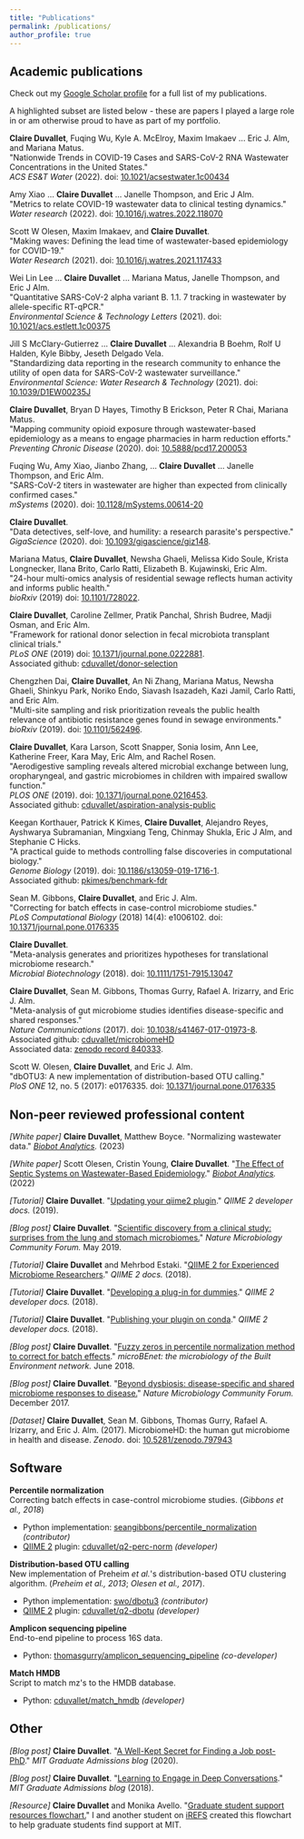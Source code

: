 ```yaml
---
title: "Publications"
permalink: /publications/
author_profile: true
---
```


## Academic publications

Check out my [Google Scholar profile](https://scholar.google.com/citations?user=sXD-7J4AAAAJ) for a full list of my publications.

A highlighted subset are listed below - these are papers I played a large role in or am otherwise proud to have as part of my portfolio.

**Claire Duvallet**, Fuqing Wu, Kyle A. McElroy, Maxim Imakaev ... Eric J. Alm, and Mariana Matus.    
"Nationwide Trends in COVID-19 Cases and SARS-CoV-2 RNA Wastewater Concentrations in the United States."     
_ACS ES&T Water_ (2022). doi: [10.1021/acsestwater.1c00434](https://doi.org/10.1021/acsestwater.1c00434)

Amy Xiao ... **Claire Duvallet** ... Janelle Thompson, and Eric J Alm.   
"Metrics to relate COVID-19 wastewater data to clinical testing dynamics."   
_Water research_ (2022). doi: [10.1016/j.watres.2022.118070](https://doi.org/10.1016/j.watres.2022.118070)

Scott W Olesen, Maxim Imakaev, and **Claire Duvallet**.    
"Making waves: Defining the lead time of wastewater-based epidemiology for COVID-19."    
_Water Research_ (2021). doi: [10.1016/j.watres.2021.117433](https://doi.org/10.1016/j.watres.2021.117433)

Wei Lin Lee ... **Claire Duvallet** ... Mariana Matus, Janelle Thompson, and Eric J Alm.    
"Quantitative SARS-CoV-2 alpha variant B. 1.1. 7 tracking in wastewater by allele-specific RT-qPCR."         
_Environmental Science & Technology Letters_ (2021). doi: [10.1021/acs.estlett.1c00375](https://doi.org/10.1021/acs.estlett.1c00375)

Jill S McClary-Gutierrez ... **Claire Duvallet** ... Alexandria B Boehm, Rolf U Halden, Kyle Bibby, Jeseth Delgado Vela.    
"Standardizing data reporting in the research community to enhance the utility of open data for SARS-CoV-2 wastewater surveillance."    
_Environmental Science: Water Research & Technology_ (2021). doi: [10.1039/D1EW00235J](https://doi.org/10.1039/D1EW00235J)

**Claire Duvallet**, Bryan D Hayes, Timothy B Erickson, Peter R Chai, Mariana Matus.   
"Mapping community opioid exposure through wastewater-based epidemiology as a
means to engage pharmacies in harm reduction efforts."   
_Preventing Chronic Disease_ (2020). doi: [10.5888/pcd17.200053](http://dx.doi.org/10.5888/pcd17.200053)   

Fuqing Wu, Amy Xiao, Jianbo Zhang, ... **Claire Duvallet** ... Janelle Thompson, and Eric Alm.    
"SARS-CoV-2 titers in wastewater are higher than expected from clinically confirmed cases."   
_mSystems_ (2020). doi: [10.1128/mSystems.00614-20](https://msystems.asm.org/content/5/4/e00614-20)

**Claire Duvallet**.     
"Data detectives, self-love, and humility: a research parasite's perspective."    
_GigaScience_ (2020). doi: [10.1093/gigascience/giz148](https://doi.org/10.1093/gigascience/giz148).   

Mariana Matus, **Claire Duvallet**, Newsha Ghaeli, Melissa Kido Soule, Krista Longnecker, Ilana Brito, Carlo Ratti, Elizabeth B. Kujawinski, Eric Alm.   
"24-hour multi-omics analysis of residential sewage reflects human activity and informs public health."    
_bioRxiv_ (2019) doi: [10.1101/728022](https://doi.org/10.1101/728022).

**Claire Duvallet**, Caroline Zellmer, Pratik Panchal, Shrish Budree, Madji Osman, and Eric Alm.    
"Framework for rational donor selection in fecal microbiota transplant clinical trials."    
_PLoS ONE_ (2019) doi: [10.1371/journal.pone.0222881](https://doi.org/10.1371/journal.pone.0222881).     
Associated github: [cduvallet/donor-selection](https://github.com/cduvallet/donor-selection/)

Chengzhen Dai, **Claire Duvallet**, An Ni Zhang, Mariana Matus, Newsha Ghaeli, Shinkyu Park, Noriko Endo, Siavash Isazadeh, Kazi Jamil, Carlo Ratti, and Eric Alm.    
"Multi-site sampling and risk prioritization reveals the public health relevance of antibiotic resistance genes found in sewage environments."      
_bioRxiv_ (2019). doi: [10.1101/562496](https://doi.org/10.1101/562496).

**Claire Duvallet**, Kara Larson, Scott Snapper, Sonia Iosim, Ann Lee, Katherine Freer, Kara May, Eric Alm, and Rachel Rosen.    
"Aerodigestive sampling reveals altered microbial exchange between lung, oropharyngeal, and gastric microbiomes in children with impaired swallow function."     
_PLOS ONE_ (2019). doi: [10.1371/journal.pone.0216453](https://doi.org/10.1371/journal.pone.0216453).    
Associated github: [cduvallet/aspiration-analysis-public](https://github.com/cduvallet/aspiration-analysis-public)

Keegan Korthauer, Patrick K Kimes, **Claire Duvallet**, Alejandro Reyes, Ayshwarya Subramanian, Mingxiang Teng, Chinmay Shukla, Eric J Alm, and Stephanie C Hicks.     
"A practical guide to methods controlling false discoveries in computational biology."     
_Genome Biology_ (2019). doi: [10.1186/s13059-019-1716-1](https://doi.org/10.1186/s13059-019-1716-1).    
Associated github: [pkimes/benchmark-fdr](https://github.com/pkimes/benchmark-fdr)

Sean M. Gibbons, **Claire Duvallet**, and Eric J. Alm.      
"Correcting for batch effects in case-control microbiome studies."       
_PLoS Computational Biology_ (2018) 14(4): e1006102. doi: [10.1371/journal.pone.0176335](https://doi.org/10.1371/journal.pcbi.1006102)

**Claire Duvallet**.  
"Meta-analysis generates and prioritizes hypotheses for translational microbiome research."        
_Microbial Biotechnology_ (2018). doi: [10.1111/1751-7915.13047](https://doi.org/10.1111/1751-7915.13047)

**Claire Duvallet**, Sean M. Gibbons, Thomas Gurry, Rafael A. Irizarry, and Eric J. Alm.       
"Meta-analysis of gut microbiome studies identifies disease-specific and shared responses."        
_Nature Communications_ (2017). doi: [10.1038/s41467-017-01973-8](https://doi.org/10.1038/s41467-017-01973-8).       
Associated github: [cduvallet/microbiomeHD](https://github.com/cduvallet/microbiomeHD)     
Associated data: [zenodo record 840333](https://doi.org/10.5281/zenodo.797943).

Scott W. Olesen, **Claire Duvallet**, and Eric J. Alm.       
"dbOTU3: A new implementation of distribution-based OTU calling."      
_PloS ONE_ 12, no. 5 (2017): e0176335. doi: [10.1371/journal.pone.0176335](https://doi.org/10.1371/journal.pone.0176335)

## Non-peer reviewed professional content

_[White paper]_ **Claire Duvallet**, Matthew Boyce. "Normalizing wastewater data." _[Biobot Analytics](https://biobot.io/science/)._ (2023)

_[White paper]_ Scott Olesen, Cristin Young, **Claire Duvallet**. "[The Effect of Septic Systems on Wastewater-Based Epidemiology](http://biobot.io/wp-content/uploads/2022/09/BIOBOT_WHITEPAPER_EFFECT_OF_SEPTIC_V01-1.pdf)." _[Biobot Analytics](https://biobot.io/science/)._ (2022)

_[Tutorial]_ **Claire Duvallet**. "[Updating your qiime2 plugin](https://dev.qiime2.org/latest/tutorials/updating-plugin/)." _QIIME 2 developer docs._ (2019).

_[Blog post]_ **Claire Duvallet**. "[Scientific discovery from a clinical study: surprises from the lung and stomach microbiomes.](https://go.nature.com/30rx4VZ)" _Nature Microbiology Community Forum._ May 2019.

_[Tutorial]_ **Claire Duvallet** and Mehrbod Estaki. "[QIIME 2 for Experienced Microbiome Researchers](https://docs.qiime2.org/2018.11/tutorials/qiime2-for-experienced-microbiome-researchers/)." _QIIME 2 docs._ (2018).

_[Tutorial]_ **Claire Duvallet**. "[Developing a plug-in for dummies](https://dev.qiime2.org/latest/tutorials/first-plugin-tutorial/)." _QIIME 2 developer docs._ (2018).

_[Tutorial]_ **Claire Duvallet**. "[Publishing your plugin on conda](https://dev.qiime2.org/latest/tutorials/conda-tutorial/)." _QIIME 2 developer docs._ (2018).

_[Blog post]_ **Claire Duvallet**. "[Fuzzy zeros in percentile normalization method to correct for batch effects](https://microbe.net/2018/06/04/fuzzy-zeros-in-percentile-normalization-method-to-correct-for-batch-effects/)." _microBEnet: the microbiology of the Built Environment network._ June 2018.

_[Blog post]_ **Claire Duvallet**. "[Beyond dysbiosis: disease-specific and shared microbiome responses to disease.](http://go.nature.com/2As9meL)" _Nature Microbiology Community Forum._ December 2017.

_[Dataset]_ **Claire Duvallet**, Sean M. Gibbons, Thomas Gurry, Rafael A. Irizarry, and Eric J. Alm. (2017). MicrobiomeHD: the human gut microbiome in health and disease. _Zenodo_. doi: [10.5281/zenodo.797943](https://doi.org/10.5281/zenodo.797943)

## Software

**Percentile normalization**     
Correcting batch effects in case-control microbiome studies. (_Gibbons et al., 2018_)

* Python implementation: [seangibbons/percentile_normalization](https://github.com/seangibbons/percentile_normalization) _(contributor)_     
* [QIIME 2](https://qiime2.org/) plugin: [cduvallet/q2-perc-norm](https://github.com/cduvallet/q2-perc-norm) _(developer)_

**Distribution-based OTU calling**    
New implementation of Preheim _et al._'s distribution-based OTU clustering algorithm. (_Preheim et al., 2013_; _Olesen et al., 2017_).

* Python implementation: [swo/dbotu3](https://github.com/swo/dbotu3) _(contributor)_
* [QIIME 2](https://qiime2.org/) plugin: [cduvallet/q2-dbotu](https://github.com/cduvallet/q2-dbotu) _(developer)_

**Amplicon sequencing pipeline**      
End-to-end pipeline to process 16S data.     

* Python: [thomasgurry/amplicon_sequencing_pipeline](https://github.com/thomasgurry/amplicon_sequencing_pipeline) _(co-developer)_

**Match HMDB**     
Script to match mz's to the HMDB database.

* Python: [cduvallet/match_hmdb](https://github.com/cduvallet/match_hmdb) _(developer)_

## Other

_[Blog post]_ **Claire Duvallet**. "[A Well-Kept Secret for Finding a Job post-PhD](https://gradadmissions.mit.edu/blog/well-kept-secret-finding-job-post-phd)." _MIT Graduate Admissions blog_ (2020).


_[Blog post]_ **Claire Duvallet**. "[Learning to Engage in Deep Conversations](https://gradadmissions.mit.edu/blog/learning-engage-deep-conversations)." _MIT Graduate Admissions blog_ (2018).

_[Resource]_ **Claire Duvallet** and Monika Avello. "[Graduate student support resources flowchart.](/files/2018-04-01-Grad-Support-Flowchart-MIT-Digital.pdf )" I and another student on [iREFS](http://refs.mit.edu/irefs/) created this flowchart to help graduate students find support at MIT.
